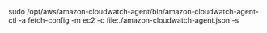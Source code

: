 sudo /opt/aws/amazon-cloudwatch-agent/bin/amazon-cloudwatch-agent-ctl -a fetch-config -m ec2 -c file:./amazon-cloudwatch-agent.json -s
